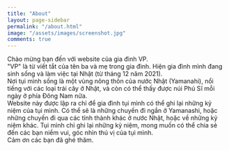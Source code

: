 ```yaml
---
title: "About"
layout: page-sidebar
permalink: "/about.html"
image: "/assets/images/screenshot.jpg"
comments: true
---
```

Chào mừng bạn đến với website của gia đình VP.  
"VP" là từ viết tắt của tên ba và mẹ trong gia đình. Hiện gia đình mình đang sinh sống và làm việc tại Nhật (từ tháng 12 năm 2021).  
Nơi tụi mình sống là một vùng nông thôn của nước Nhật (Yamanahi), nổi tiếng với các loại trái cây ở Nhật, và còn có thể thấy được núi Phú Sĩ mỗi ngày ở phía Đông Nam nữa.  
Website này được lập ra chỉ để gia đình tụi mình có thể ghi lại những kỷ niệm của tụi mình. Có thể sẽ là những chuyến đi ngắn ở Yamanashi, hoặc những chuyến đi qua các tỉnh thành khác ở nước Nhật, hoặc về những kỷ niệm khác.
Tụi mình chỉ ghi lại những kỷ niệm, mong muốn có thể chia sẻ đến các bạn niềm vui, góc nhìn thú vị của tụi mình.  
Cảm ơn các bạn đã ghé thăm.

